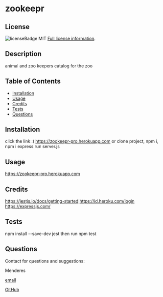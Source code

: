  # zookeepr
  
  ## License
  ![licenseBadge](https://img.shields.io/badge/License-MIT-blue.svg)
  MIT
  [Full license information]("MIT').
  
  
  ## Description
   animal and zoo keepers catalog for the zoo
  
  ## Table of Contents
  
  - [Installation](#installation)
  - [Usage](#usage)
  - [Credits](#credits)
  - [Tests](#tests)
  - [Questions](#contact)
  
  
  <a name="installation"></a>
  ## Installation
  click the link :) https://zookeepr-pro.herokuapp.com or clone project, npm i, npm i express run server.js
  
  <a name="usage"></a>
  ## Usage
  https://zookeepr-pro.herokuapp.com
  
  <a name="credits"></a>
  ## Credits
  https://jestjs.io/docs/getting-started
  https://id.heroku.com/login
  https://expressjs.com/
  
  <a name="tests"></a>
  ## Tests
  npm install --save-dev jest then run npm test
  
  <a name="contact"></a>
  ## Questions
  Contact for questions and suggestions:

  Menderes

  [email](mailto:mndrs.kc@gmail.com)

  [GitHub](https://github.com/mendereskoc)
  

